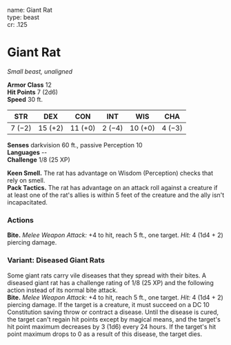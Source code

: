 name: Giant Rat    
type: beast    
cr: .125

# Giant Rat 
_Small beast, unaligned_

**Armor Class** 12    
**Hit Points** 7 (2d6)    
**Speed** 30 ft.

| STR     | DEX     | CON     | INT     | WIS     | CHA     |
|---------|---------|---------|---------|---------|---------|
| 7 (−2)  | 15 (+2) | 11 (+0) | 2 (−4)  | 10 (+0) | 4 (−3)  | 

**Senses** darkvision 60 ft., passive Perception 10    
**Languages** --    
**Challenge** 1/8 (25 XP)

**Keen Smell.** The rat has advantage on Wisdom (Perception) checks that rely on smell.    
**Pack Tactics.** The rat has advantage on an attack roll against a creature if at least one of the rat's allies is within 5 feet of the creature and the ally isn't incapacitated.

### Actions
**Bite.** _Melee Weapon Attack:_ +4 to hit, reach 5 ft., one target. _Hit:_ 4 (1d4 + 2) piercing damage.

### Variant: Diseased Giant Rats 
Some giant rats carry vile diseases that they spread with their bites. A diseased giant rat has a challenge rating of 1/8 (25 XP) and the following action instead of its normal bite attack.     
**Bite.** _Melee Weapon Attack:_ +4 to hit, reach 5 ft., one target. _Hit:_ 4 (1d4 + 2) piercing damage. If the target is a creature, it must succeed on a DC 10 Constitution saving throw or contract a disease. Until the disease is cured, the target can't regain hit points except by magical means, and the target's hit point maximum decreases by 3 (1d6) every 24 hours. If the target's hit point maximum drops to 0 as a result of this disease, the target dies. 